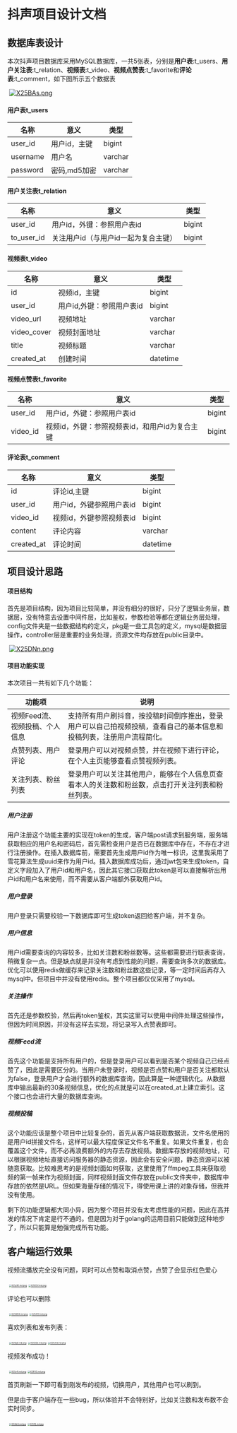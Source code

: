 # 抖声项目设计文档

## 数据库表设计

本次抖声项目数据库采用MySQL数据库，一共5张表，分别是**用户表**:t_users、**用户关注表**:t_relation、**视频表**:t_video、**视频点赞表**:t_favorite和**评论表**:t_comment，如下图所示五个数据表

​                                               [![X25BAs.png](https://s1.ax1x.com/2022/06/13/X25BAs.png)](https://imgtu.com/i/X25BAs)

#### 用户表t_users

| 名称     | 意义         | 类型    |
| -------- | ------------ | ------- |
| user_id  | 用户id，主键 | bigint  |
| username | 用户名       | varchar |
| password | 密码,md5加密 | varchar |



#### 用户关注表t_relation

| 名称       | 意义                                 | 类型   |
| ---------- | ------------------------------------ | ------ |
| user_id    | 用户id，外键：参照用户表id           | bigint |
| to_user_id | 关注用户id（与用户id一起为复合主键） | bigint |



#### 视频表t_video

| 名称        | 意义                      | 类型     |
| ----------- | ------------------------- | -------- |
| id          | 视频id，主键              | bigint   |
| user_id     | 用户id,外键：参照用户表id | bigint   |
| video_url   | 视频地址                  | varchar  |
| video_cover | 视频封面地址              | varchar  |
| title       | 视频标题                  | varchar  |
| created_at  | 创建时间                  | datetime |



#### 视频点赞表t_favorite

| 名称     | 意义                                           | 类型   |
| -------- | ---------------------------------------------- | ------ |
| user_id  | 用户id，外键：参照用户表id                     | bigint |
| video_id | 视频id，外键：参照视频表id，和用户id为复合主键 | bigint |



#### 评论表t_comment

| 名称       | 意义                     | 类型     |
| ---------- | ------------------------ | -------- |
| id         | 评论id,主键              | bigint   |
| user_id    | 用户id，外键参照用户表id | bigint   |
| video_id   | 视频id，外键参照视频表id | bigint   |
| content    | 评论内容                 | varchar  |
| created_at | 评论时间                 | datetime |



## 项目设计思路

#### 项目结构

​	首先是项目结构，因为项目比较简单，并没有细分的很好，只分了逻辑业务层，数据层，没有特意去设置中间件层，比如鉴权，参数检验等都在逻辑业务层处理，config文件夹是一些数据结构的定义，pkg是一些工具包的定义，mysql是数据层操作，controller层是重要的业务处理，资源文件均存放在public目录中。

​                                                                  [![X25DNn.png](https://s1.ax1x.com/2022/06/13/X25DNn.png)](https://imgtu.com/i/X25DNn)

#### 项目功能实现

本次项目一共有如下几个功能：

| 功能项                         | 说明                                                         |
| ------------------------------ | ------------------------------------------------------------ |
| 视频Feed流、视频投稿、个人信息 | 支持所有用户刷抖音，按投稿时间倒序推出，登录用户可以自己拍视频投稿，查看自己的基本信息和投稿列表，注册用户流程简化。 |
| 点赞列表、用户评论             | 登录用户可以对视频点赞，并在视频下进行评论，在个人主页能够查看点赞视频列表。 |
| 关注列表、粉丝列表             | 登录用户可以关注其他用户，能够在个人信息页查看本人的关注数和粉丝数，点击打开关注列表和粉丝列表。 |



##### 用户注册

用户注册这个功能主要的实现在token的生成，客户端post请求到服务端，服务端获取相应的用户名和密码后，首先需检查用户是否已在数据库中存在，不存在才进行注册操作。在插入数据库前，需要首先生成用户id作为唯一标识，这里我采用了雪花算法生成uuid来作为用户id。插入数据库成功后，通过jwt包来生成token，自定义字段加入了用户id和用户名，因此其它接口获取此token是可以直接解析出用户id和用户名来使用，而不需要从客户端额外获取用户id。



##### 用户登录

用户登录只需要校验一下数据库即可生成token返回给客户端，并不复杂。



##### 用户信息

用户id需要查询的内容较多，比如关注数和粉丝数等。这些都需要进行联表查询，稍微复杂一点。但是缺点就是并没有考虑到性能的问题，需要查询多次的数据库。优化可以使用redis做缓存来记录关注数和粉丝数这些记录，等一定时间后再存入mysql中。但项目中并没有使用redis。整个项目都仅仅采用了mysql。



##### 关注操作

首先还是参数校验，然后再token鉴权，其实这里可以使用中间件处理这些操作，但因为时间原因，并没有这样去实现，将记录写入点赞表即可。



##### 视频Feed流

首先这个功能是支持所有用户的，但是登录用户可以看到是否某个视频自己已经点赞了，因此是需要区分的。当用户未登录时，视频是否点赞和用户是否关注都默认为false，登录用户才会进行额外的数据库查询，因此算是一种逻辑优化。从数据库中输出最新的30条视频信息，优化的点就是可以在created_at上建立索引。这个接口也会进行大量的数据库查询。



##### 视频投稿

这个功能应该是整个项目中比较复杂的，首先从客户端获取数据流，文件名使用的是用户id拼接文件名，这样可以最大程度保证文件名不重复。如果文件重复，也会覆盖这个文件，而不必再浪费额外的内存去存放视频。数据库存放的视频地址，可以根据视频地址直接访问服务器的静态资源，因此会有安全问题，静态资源可以被随意获取。比较难思考的是视频封面如何获取，这里使用了ffmpeg工具来获取视频的第一帧来作为视频封面，同样视频封面文件存放在public文件夹中，数据库中存放的依然是URL。但如果海量存储的情况下，得使用课上讲的对象存储，但我并没有使用。



剩下的功能逻辑都大同小异，因为整个项目并没有太考虑性能的问题，因此在高并发的情况下肯定是行不通的。但是因为对于golang的运用目前只能做到这种地步了，所以只能算是勉强完成所有功能。



## 客户端运行效果

视频流播放完全没有问题，同时可以点赞和取消点赞，点赞了会显示红色爱心

​                                                    [<img src="https://s1.ax1x.com/2022/06/13/X25y90.md.png" alt="X25y90.md.png" style="zoom:33%;" />](https://imgtu.com/i/X25y90)               [<img src="https://s1.ax1x.com/2022/06/13/X2563V.md.png" alt="X2563V.md.png" style="zoom:33%;" />](https://imgtu.com/i/X2563V)





评论也可以删除



​                                                     [<img src="https://s1.ax1x.com/2022/06/13/X25WB4.md.png" alt="X25WB4.md.png" style="zoom:33%;" />](https://imgtu.com/i/X25WB4)              [<img src="https://s1.ax1x.com/2022/06/13/X254E9.md.png" alt="X254E9.md.png" style="zoom:33%;" />](https://imgtu.com/i/X254E9)







喜欢列表和发布列表：

​           [<img src="https://s1.ax1x.com/2022/06/13/X25bjO.md.png" alt="X25bjO.md.png" style="zoom:33%;" />](https://imgtu.com/i/X25bjO)                          [<img src="https://s1.ax1x.com/2022/06/13/X25ODe.md.png" alt="X25ODe.md.png" style="zoom:33%;" />](https://imgtu.com/i/X25ODe)                               [<img src="https://s1.ax1x.com/2022/06/13/X25vEd.md.png" alt="X25vEd.md.png" style="zoom:33%;" />](https://imgtu.com/i/X25vEd)



视频发布成功！

​                                         [<img src="https://s1.ax1x.com/2022/06/13/X25z4I.md.png" alt="X25z4I.md.png" style="zoom:33%;" />](https://imgtu.com/i/X25z4I)                                [<img src="https://s1.ax1x.com/2022/06/13/X2IFKS.md.png" alt="X2IFKS.md.png" style="zoom:33%;" />](https://imgtu.com/i/X2IFKS)

首页刷新一下即可看到刚发布的视频，切换用户，其他用户也可以刷到。

但是由于客户端存在一些bug，所以体验并不会特别好，比如关注数和发布数不会实时同步。

​                                      [<img src="https://s1.ax1x.com/2022/06/13/X2IAbQ.md.jpg" alt="X2IAbQ.md.jpg" style="zoom:33%;" />](https://imgtu.com/i/X2IAbQ)                                [<img src="https://s1.ax1x.com/2022/06/13/X2IVEj.md.jpg" alt="X2IVEj.md.jpg" style="zoom:33%;" />](https://imgtu.com/i/X2IVEj)



